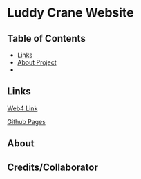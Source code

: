 # Luddy Crane Website

## Table of Contents

- [Links](#links)
- [About Project](#about)
- [](#creditscollaborator)

## Links

<!-- Link to the Schools's Server -->

[Web4 Link]()

<!-- Link to Github Pages -->

[Github Pages](https://pjiceskull.github.io/LuddyCrane_Website/)

## About

## Credits/Collaborator
